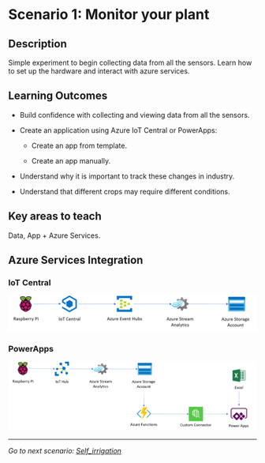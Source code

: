 # **Scenario 1: Monitor your plant**

## **Description**

Simple experiment to begin collecting data from all the sensors. Learn how to set up the hardware and interact with azure services.

## **Learning Outcomes**

- Build confidence with collecting and viewing data from all the sensors.

- Create an application using Azure IoT Central or PowerApps:

  - Create an app from template.

  - Create an app manually.

- Understand why it is important to track these changes in industry.

- Understand that different crops may require different conditions.

## **Key areas to teach**

Data, App + Azure Services.

## Azure Services Integration

### IoT Central

![Azure services iotc](../images/AzureServices_iotc.png)

### PowerApps

![Azure services powerapps](../images/AzureServices_powerapps.png)

-----------

*Go to next scenario: [Self_irrigation](./2.-Self_irrigation.md)*
